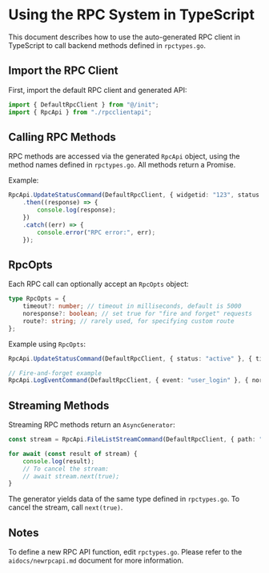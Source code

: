 # Using the RPC System in TypeScript

This document describes how to use the auto-generated RPC client in TypeScript to call backend methods defined in `rpctypes.go`.

## Import the RPC Client

First, import the default RPC client and generated API:

```typescript
import { DefaultRpcClient } from "@/init";
import { RpcApi } from "./rpcclientapi";
```

## Calling RPC Methods

RPC methods are accessed via the generated `RpcApi` object, using the method names defined in `rpctypes.go`. All methods return a Promise.

Example:

```typescript
RpcApi.UpdateStatusCommand(DefaultRpcClient, { widgetid: "123", status: "active" })
    .then((response) => {
        console.log(response);
    })
    .catch((err) => {
        console.error("RPC error:", err);
    });
```

## RpcOpts

Each RPC call can optionally accept an `RpcOpts` object:

```typescript
type RpcOpts = {
    timeout?: number; // timeout in milliseconds, default is 5000
    noresponse?: boolean; // set true for "fire and forget" requests
    route?: string; // rarely used, for specifying custom route
};
```

Example using `RpcOpts`:

```typescript
RpcApi.UpdateStatusCommand(DefaultRpcClient, { status: "active" }, { timeout: 10000 });

// Fire-and-forget example
RpcApi.LogEventCommand(DefaultRpcClient, { event: "user_login" }, { noresponse: true });
```

## Streaming Methods

Streaming RPC methods return an `AsyncGenerator`:

```typescript
const stream = RpcApi.FileListStreamCommand(DefaultRpcClient, { path: "/my/path" });

for await (const result of stream) {
    console.log(result);
    // To cancel the stream:
    // await stream.next(true);
}
```

The generator yields data of the same type defined in `rpctypes.go`. To cancel the stream, call `next(true)`.

## Notes

To define a new RPC API function, edit `rpctypes.go`. Please refer to the `aidocs/newrpcapi.md` document for more information.
